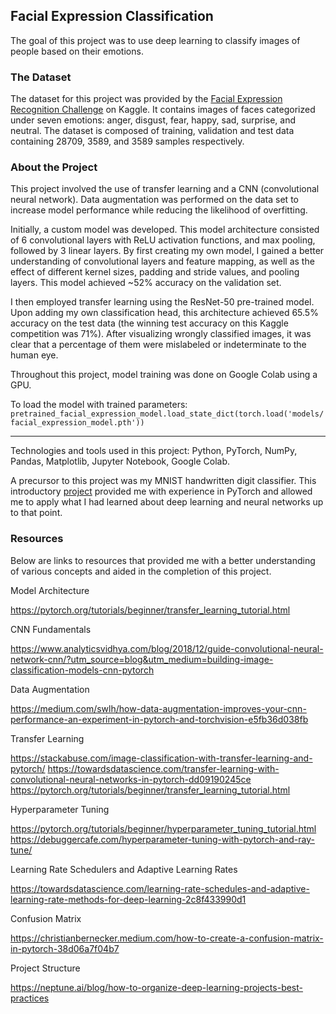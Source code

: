 ## Facial Expression Classification

The goal of this project was to use deep learning to classify images of people based on their emotions.

### The Dataset

The dataset for this project was provided by the [Facial Expression Recognition Challenge](https://www.kaggle.com/c/challenges-in-representation-learning-facial-expression-recognition-challenge/data) on Kaggle. It contains images of faces categorized under seven emotions: anger, disgust, fear, happy, sad, surprise, and neutral. The dataset is composed of training, validation and test data containing 28709, 3589, and 3589 samples respectively.

### About the Project

This project involved the use of transfer learning and a CNN (convolutional neural network). Data augmentation was performed on the data set to increase model performance while reducing the likelihood of overfitting.

Initially, a custom model was developed. This model architecture consisted of 6 convolutional layers with ReLU activation functions, and max pooling, followed by 3 linear layers. By first creating my own model, I gained a better understanding of convolutional layers and feature mapping, as well as the effect of different kernel sizes, padding and stride values, and pooling layers. This model achieved ~52% accuracy on the validation set.

I then employed transfer learning using the ResNet-50 pre-trained model. Upon adding my own classification head, this architecture achieved 65.5% accuracy on the test data (the winning test accuracy on this Kaggle competition was 71%). After visualizing wrongly classified images, it was clear that a percentage of them were mislabeled or indeterminate to the human eye.

Throughout this project, model training was done on Google Colab using a GPU.

To load the model with trained parameters:
`pretrained_facial_expression_model.load_state_dict(torch.load('models/facial_expression_model.pth'))`

---

Technologies and tools used in this project: Python, PyTorch, NumPy, Pandas, Matplotlib, Jupyter Notebook, Google Colab.

A precursor to this project was my MNIST handwritten digit classifier. This introductory [project](https://github.com/Tynasello/mnist-digit-classifier) provided me with experience in PyTorch and allowed me to apply what I had learned about deep learning and neural networks up to that point.


### Resources

Below are links to resources that provided me with a better understanding of various concepts and aided in the completion of this project.

Model Architecture

https://pytorch.org/tutorials/beginner/transfer_learning_tutorial.html

CNN Fundamentals

https://www.analyticsvidhya.com/blog/2018/12/guide-convolutional-neural-network-cnn/?utm_source=blog&utm_medium=building-image-classification-models-cnn-pytorch

Data Augmentation

https://medium.com/swlh/how-data-augmentation-improves-your-cnn-performance-an-experiment-in-pytorch-and-torchvision-e5fb36d038fb

Transfer Learning

https://stackabuse.com/image-classification-with-transfer-learning-and-pytorch/
https://towardsdatascience.com/transfer-learning-with-convolutional-neural-networks-in-pytorch-dd09190245ce
https://pytorch.org/tutorials/beginner/transfer_learning_tutorial.html

Hyperparameter Tuning

https://pytorch.org/tutorials/beginner/hyperparameter_tuning_tutorial.html
https://debuggercafe.com/hyperparameter-tuning-with-pytorch-and-ray-tune/

Learning Rate Schedulers and Adaptive Learning Rates

https://towardsdatascience.com/learning-rate-schedules-and-adaptive-learning-rate-methods-for-deep-learning-2c8f433990d1

Confusion Matrix

https://christianbernecker.medium.com/how-to-create-a-confusion-matrix-in-pytorch-38d06a7f04b7

Project Structure

https://neptune.ai/blog/how-to-organize-deep-learning-projects-best-practices
